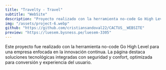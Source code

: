 ```yaml
---
title: "Travelty - Travel"
subtitle: "WebSite"
description: "Proyecto realizado con la herramienta no-code Go High Level."
img: "/assets/project-6.webp"
github: "https://github.com/cristiansandoval22/CACTUS__WEBSITE"
preview: "https://luesem.bysness.pe/luesem-3305"
---
```


Este proyecto fue realizado con la herramienta no-code Go High Level para una empresa enfocada en la innovación continua. La página destaca soluciones tecnológicas integradas con seguridad y confort, optimizada para conversión y experiencia del usuario.
